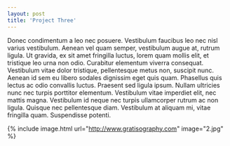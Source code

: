 ```yaml
---
layout: post
title: 'Project Three'
---
```


Donec condimentum a leo nec posuere. Vestibulum faucibus leo nec nisl varius vestibulum. Aenean vel quam semper, vestibulum augue at, rutrum ligula. Ut gravida, ex sit amet fringilla luctus, lorem quam mollis elit, et tristique leo urna non odio. Curabitur elementum viverra consequat. Vestibulum vitae dolor tristique, pellentesque metus non, suscipit nunc. Aenean id sem eu libero sodales dignissim eget quis quam. Phasellus quis lectus ac odio convallis luctus. Praesent sed ligula ipsum. Nullam ultricies nunc nec turpis porttitor elementum. Vestibulum vitae imperdiet elit, nec mattis magna. Vestibulum id neque nec turpis ullamcorper rutrum ac non ligula. Quisque nec pellentesque diam. Vestibulum at aliquam mi, vitae fringilla quam. Suspendisse potenti.

{% include image.html url="http://www.gratisography.com" image="2.jpg" %}
